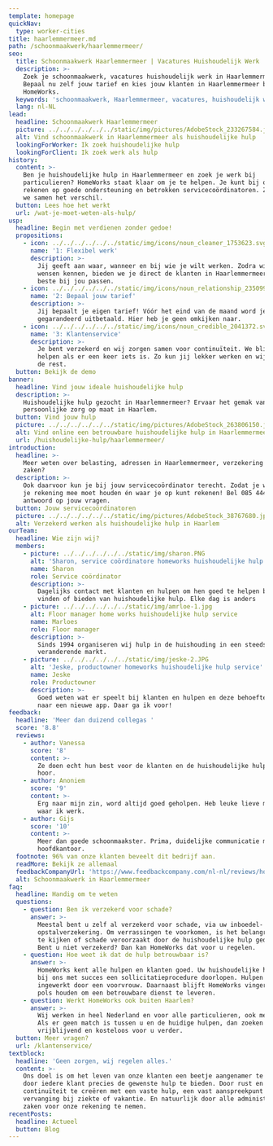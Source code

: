 ```yaml
---
template: homepage
quickNav:
  type: worker-cities
title: haarlemmermeer.md
path: /schoonmaakwerk/haarlemmermeer/
seo:
  title: Schoonmaakwerk Haarlemmermeer | Vacatures Huishoudelijk Werk
  description: >-
    Zoek je schoonmaakwerk, vacatures huishoudelijk werk in Haarlemmermeer?
    Bepaal nu zelf jouw tarief en kies jouw klanten in Haarlemmermeer bij
    HomeWorks.
  keywords: 'schoonmaakwerk, Haarlemmermeer, vacatures, huishoudelijk werk'
  lang: nl-NL
lead:
  headline: Schoonmaakwerk Haarlemmermeer
  picture: ../../../../../../static/img/pictures/AdobeStock_233267584.jpg
  alt: Vind schoonmaakwerk in Haarlemmermeer als huishoudelijke hulp
  lookingForWorker: Ik zoek huishoudelijke hulp
  lookingForClient: Ik zoek werk als hulp
history:
  content: >-
    Ben je huishoudelijke hulp in Haarlemmermeer en zoek je werk bij
    particulieren? HomeWorks staat klaar om je te helpen. Je kunt bij ons
    rekenen op goede ondersteuning en betrokken servicecoördinatoren. Zo maken
    we samen het verschil.
  button: Lees hoe het werkt
  url: /wat-je-moet-weten-als-hulp/
usp:
  headline: Begin met verdienen zonder gedoe!
  propositions:
    - icon: ../../../../../../static/img/icons/noun_cleaner_1753623.svg
      name: '1: Flexibel werk'
      description: >-
        Jij geeft aan waar, wanneer en bij wie je wilt werken. Zodra wij jouw
        wensen kennen, bieden we je direct de klanten in Haarlemmermeer die het
        beste bij jou passen.
    - icon: ../../../../../../static/img/icons/noun_relationship_2350997.svg
      name: '2: Bepaal jouw tarief'
      description: >-
        Jij bepaalt je eigen tarief! Vóór het eind van de maand word je
        gegarandeerd uitbetaald. Hier heb je geen omkijken naar.
    - icon: ../../../../../../static/img/icons/noun_credible_2041372.svg
      name: '3: Klantenservice'
      description: >-
        Je bent verzekerd en wij zorgen samen voor continuïteit. We blijven je
        helpen als er een keer iets is. Zo kun jij lekker werken en wij regelen
        de rest.
  button: Bekijk de demo
banner:
  headline: Vind jouw ideale huishoudelijke hulp
  description: >-
    Huishoudelijke hulp gezocht in Haarlemmermeer? Ervaar het gemak van
    persoonlijke zorg op maat in Haarlem.
  button: Vind jouw hulp
  picture: ../../../../../../static/img/pictures/AdobeStock_263806150.jpg
  alt: Vind online een betrouwbare huishoudelijke hulp in Haarlemmermeer gezocht.
  url: /huishoudelijke-hulp/haarlemmermeer/
introduction:
  headline: >-
    Meer weten over belasting, adressen in Haarlemmermeer, verzekering en andere
    zaken?
  description: >-
    Ook daarvoor kun je bij jouw servicecoördinator terecht. Zodat je weet waar
    je rekening mee moet houden én waar je op kunt rekenen! Bel 085 4444090 voor
    antwoord op jouw vragen.
  button: Jouw servicecoördinatoren
  picture: ../../../../../../static/img/pictures/AdobeStock_38767680.jpg
  alt: Verzekerd werken als huishoudelijke hulp in Haarlem
ourTeam:
  headline: Wie zijn wij?
  members:
    - picture: ../../../../../../static/img/sharon.PNG
      alt: 'Sharon, service coördinatore homeworks huishoudelijke hulp service'
      name: Sharon
      role: Service coördinator
      description: >-
        Dagelijks contact met klanten en hulpen om hen goed te helpen bij het
        vinden of bieden van huishoudelijke hulp. Elke dag is anders
    - picture: ../../../../../../static/img/amrloe-1.jpg
      alt: Floor manager home works huishoudelijke hulp service
      name: Marloes
      role: Floor manager
      description: >-
        Sinds 1994 organiseren wij hulp in de huishouding in een steeds
        veranderende markt.
    - picture: ../../../../../../static/img/jeske-2.JPG
      alt: 'Jeske, productowner homeworks huishoudelijke hulp service'
      name: Jeske
      role: Productowner
      description: >-
        Goed weten wat er speelt bij klanten en hulpen en deze behoefte vertalen
        naar een nieuwe app. Daar ga ik voor!
feedback:
  headline: 'Meer dan duizend collegas '
  score: '8.8'
  reviews:
    - author: Vanessa
      score: '8'
      content: >-
        Ze doen echt hun best voor de klanten en de huishoudelijke hulpen. Top
        hoor.
    - author: Anoniem
      score: '9'
      content: >-
        Erg naar mijn zin, word altijd goed geholpen. Heb leuke lieve mensen
        waar ik werk.
    - author: Gijs
      score: '10'
      content: >-
        Meer dan goede schoonmaakster. Prima, duidelijke communicatie met het
        hoofdkantoor.
  footnote: 96% van onze klanten beveelt dit bedrijf aan.
  readMore: Bekijk ze allemaal
  feedbackCompanyUrl: 'https://www.feedbackcompany.com/nl-nl/reviews/home-works/'
  alt: Schoonmaakwerk in Haarlemmermeer
faq:
  headline: Handig om te weten
  questions:
    - question: Ben ik verzekerd voor schade?
      answer: >-
        Meestal bent u zelf al verzekerd voor schade, via uw inboedel- of
        opstalverzekering. Om verrassingen te voorkomen, is het belangrijk om na
        te kijken of schade veroorzaakt door de huishoudelijke hulp gedekt is.
        Bent u niet verzekerd? Dan kan HomeWorks dat voor u regelen.
    - question: Hoe weet ik dat de hulp betrouwbaar is?
      answer: >-
        HomeWorks kent alle hulpen en klanten goed. Uw huishoudelijke hulp heeft
        bij ons met succes een sollicitatieprocedure doorlopen. Hulpen worden
        ingewerkt door een voorvrouw. Daarnaast blijft HomeWorks vinger aan de
        pols houden om een betrouwbare dienst te leveren.
    - question: Werkt HomeWorks ook buiten Haarlem?
      answer: >-
        Wij werken in heel Nederland en voor alle particulieren, ook met pbg.
        Als er geen match is tussen u en de huidige hulpen, dan zoeken we
        vrijblijvend en kosteloos voor u verder.
  button: Meer vragen?
  url: /klantenservice/
textblock:
  headline: 'Geen zorgen, wij regelen alles.'
  content: >-
    Ons doel is om het leven van onze klanten een beetje aangenamer te maken,
    door iedere klant precies de gewenste hulp te bieden. Door rust en
    continuïteit te creëren met een vaste hulp, een vast aanspreekpunt en
    vervanging bij ziekte of vakantie. En natuurlijk door alle administratieve
    zaken voor onze rekening te nemen.
recentPosts:
  headline: Actueel
  button: Blog
---
```


